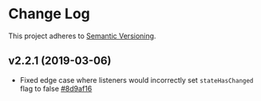 # Change Log

This project adheres to [Semantic Versioning](http://semver.org/).

## v2.2.1 (2019-03-06)

-   Fixed edge case where listeners would incorrectly set `stateHasChanged` flag to false [\#8d9af16](https://github.com/anewjs/store/commit/8d9af16b81b3d311404c3bc47e4224e37b8b6a09)
